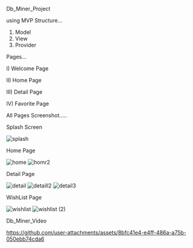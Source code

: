 Db_Miner_Project

using MVP Structure...

1. Model
2. View
3. Provider

Pages...

I)   Welcome Page

II)  Home Page

III) Detail Page

IV)  Favorite Page


All Pages Screenshot.....


Splash Screen

![splash](https://github.com/user-attachments/assets/1f0b1124-10c5-4177-8a96-eff0ad0d665e)

Home Page

![home](https://github.com/user-attachments/assets/97cf5ce8-1dc8-47a5-8b4a-e18ff337684d)
![homr2](https://github.com/user-attachments/assets/8f55e5a6-a771-4a1c-9fed-6105dd41ffdd)

Detail Page

![detail](https://github.com/user-attachments/assets/71397c3a-c9bc-4a83-aacc-3038ae754436)
![detaill2](https://github.com/user-attachments/assets/45a9d56c-7f25-4ee7-bd5f-a7982ef5eae5)
![detail3](https://github.com/user-attachments/assets/a7908e9f-54ba-4134-9d09-f93fd7d8aa8e)

WishList Page

![wishlist](https://github.com/user-attachments/assets/456630ac-fe5e-46fa-a81c-1ed149f2f67a)
![wishlist (2)](https://github.com/user-attachments/assets/1416d79e-4376-49e0-a4a0-2bc4cd6815c3)

Db_Miner_Video

https://github.com/user-attachments/assets/8bfc41e4-e4ff-486a-a75b-050ebb74cda6

